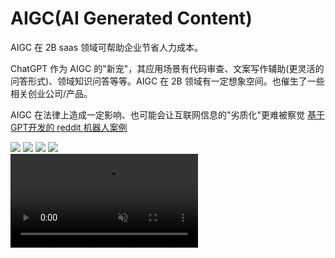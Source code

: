 # AIGC(AI Generated Content)
AIGC 在 2B saas 领域可帮助企业节省人力成本。

ChatGPT 作为 AIGC 的"新宠"，其应用场景有代码审查、文案写作辅助(更灵活的问答形式)、领域知识问答等等。AIGC 在 2B 领域有一定想象空间。也催生了一些相关创业公司/产品。

AIGC 在法律上造成一定影响、也可能会让互联网信息的"劣质化"更难被察觉 [基于 GPT开发的 reddit 机器人案例](https://www.technologyreview.com/2020/10/08/1009845/a-gpt-3-bot-posted-comments-on-reddit-for-a-week-and-no-one-noticed/)

<div grid="~ cols-3 gap-1">
<div grid="~ cols-2 gap-4">
<img src="/stabliityai.png" w="100%" h="~"/>
<img src="/imagegen.jpg" w="100%" h="~"/>
<img src="/dalle2.jpg" w="100%" h="~"/>
<img src="/midjourney.png" w="70%" h="~"/>

</div>


<div w="100%" h="~">
<video src="https://cdn.openai.com/outpainting/draft-20220829b/girl-with-a-pearl-earring-bts-cropped.mp4"  playsinline muted loop autoplay/>
</div>
<div grid="~ cols-3 gap-1">
<tweet id="1598930385764683777" :scale="0.5" />
<tweet id="1605447484997881856" :scale="0.5" />
<tweet id="1598959499188244481" :scale="0.5" />

</div>
</div>

